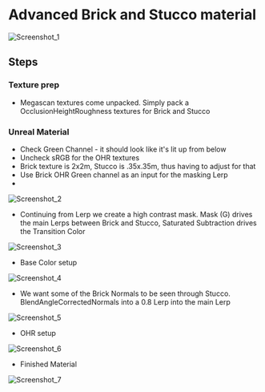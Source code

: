 # Advanced Brick and Stucco material
![Screenshot_1](https://user-images.githubusercontent.com/36862146/223380115-1b2b72d5-0286-4888-a84f-775aea2757c4.png)

## Steps
### Texture prep
- Megascan textures come unpacked. Simply pack a OcclusionHeightRoughness textures for Brick and Stucco
### Unreal Material
- Check Green Channel - it should look like it's lit up from below
- Uncheck sRGB for the OHR textures
- Brick texture is 2x2m, Stucco is .35x.35m, thus having to adjust for that
- Use Brick OHR Green channel as an input for the masking Lerp
- 
![Screenshot_2](https://user-images.githubusercontent.com/36862146/223380451-e032b210-1daa-4513-8f66-c6c94eced32f.png)

- Continuing from Lerp we create a high contrast mask. Mask (G) drives the main Lerps between Brick and Stucco, Saturated Subtraction drives the Transition Color

![Screenshot_3](https://user-images.githubusercontent.com/36862146/223380599-a1167657-f5bd-4d3a-859e-857281aab70b.png)

- Base Color setup

![Screenshot_4](https://user-images.githubusercontent.com/36862146/223382273-3d577831-e7c0-48ae-a974-0f77748a32b0.png)

- We want some of the Brick Normals to be seen through Stucco. BlendAngleCorrectedNormals into a 0.8 Lerp into the main Lerp

![Screenshot_5](https://user-images.githubusercontent.com/36862146/223382293-e73ec8d2-a754-4fec-9e59-cfa7ec7af188.png)

- OHR setup

![Screenshot_6](https://user-images.githubusercontent.com/36862146/223382304-df256e88-7ffc-4b98-aede-6dc87c28ca90.png)

- Finished Material

![Screenshot_7](https://user-images.githubusercontent.com/36862146/223383295-dac55cce-d206-4319-adbc-c041580d4e13.png)
